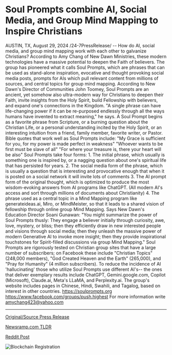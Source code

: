# Soul Prompts combine AI, Social Media, and Group Mind Mapping to Inspire Christians

AUSTIN, TX, August 29, 2024 /24-7PressRelease/ -- How do AI, social media, and group mind mapping work with each other to galvanize Christians?  According to Amy Chang of New Dawn Ministries, these modern technologies have a massive potential to deepen the Faith of believers. The group has pioneered what it calls Soul Prompts, which are phrases that can be used as stand-alone inspiration, evocative and thought provoking social media posts, prompts for AIs which pull relevant content from millions of sources, and central topics for group mind mapping.  According to New Dawn's Director of Communities John Toomey, Soul Prompts are an ancient, yet somehow also ultra-modern way for Christians to deepen their Faith, invite insights from the Holy Spirit, build Fellowship with believers, and expand one's connections in the Kingdom. "A single phrase can have life-changing power if it can be re-purposed endlessly through all the ways humans have invented to extract meaning," he says.  A Soul Prompt begins as a favorite phrase from Scripture, or a burning question about the Christian Life, or a personal understanding incited by the Holy Spirit, or an interesting intuition from a friend, family member, favorite writer, or Pastor.   Bible quotes that work well as Soul Prompts include:  "My Grace is sufficient for you, for my power is made perfect in weakness" "Whoever wants to be first must be slave of all" "For where your treasure is, there your heart will be also"  Soul Prompts take four forms:  1. The initial phrase, which usually is something one is inspired by, or a nagging question about one's spiritual life that has persisted for years.  2. The social media form of the phrase, which is usually a question that is interesting and provocative enough that when it is posted on a social network it will invite lots of comments  3. The AI prompt form of the original thought, which is optimized to produce the most wisdom-evoking answers from AI programs like ChatGPT. (All modern AI's access and sort through millions of documents about Christianity)  4. The phrase used as a central topic in a Mind Mapping program like generateideas.ai, Miro, or MindMeister, so that it leads to a shared vision of fellowship through online group Mind Mapping.  Says New Dawn's Education Director Soani Gunawan: "You might summarize the power of Soul Prompts thusly: They engage a believer initially through curiosity, awe, love, mystery, or bliss; then they efficiently draw in new interested people and visions through social media; then they unleash the massive power of modern Generative AI to invoke more insight; then they provide inspirational touchstones for Spirit-filled discussions via group Mind Mapping."  Soul Prompts are rigorously tested on Christian group sites that have a large number of subscribers; on Facebook these include "Christian Topics" (248,000 members), "God Created Heaven and the Earth" (265,000), and "Pray for Humanity" (4 million subscribers).  To reduce the incidence of AI 'hallucinating' those who utilize Soul Prompts use different AI's-- the ones that deliver exemplary results include ChatGPT, Gemini.google.com, Copilot (Microsoft), Claude.ai, Meta's LLaMA, and Perplexity.ai.  The group's website includes pages in Chinese, Hindi, Swahili, and Tagalog, based on interest in other countries.  https://soulprompts.org https://www.facebook.com/groups/push.highest For more information write amychang423@yahoo.com 

---

[Original/Source Press Release](https://www.24-7pressrelease.com/press-release/513857/soul-prompts-combine-ai-social-media-and-group-mind-mapping-to-inspire-christians)
                    

[Newsramp.com TLDR](None) 



[Reddit Post](https://www.reddit.com/r/newsramp/comments/1f40z5c/new_dawn_ministries_pioneers_soul_prompts_to/) 



![Blockchain Registration](https://cdn.newsramp.app/24-7PressRelease/qrcode/248/29/ellezVwJ.webp)